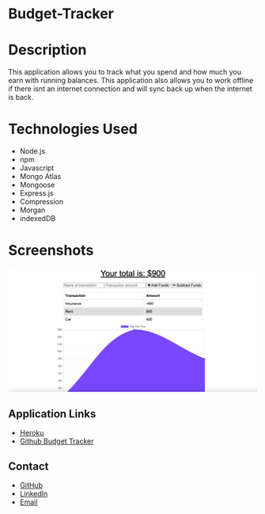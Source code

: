 # Budget-Tracker
# Description 
This application allows you to track what you spend and how much you earn with running balances. This application also allows you to work offline if there isnt an internet connection and will sync back up when the internet is back. 

# Technologies Used 
- Node.js
- npm
- Javascript
- Mongo Atlas
- Mongoose
- Express.js
- Compression
- Morgan
- indexedDB

# Screenshots 
![homepage](https://github.com/michelaqyteza/Budget-Tracker/blob/main/public/icons/budgettrackersc.png?raw=true)

## Application Links 
- [Heroku]()
- [Github Budget Tracker]()

## Contact 
- [GitHub](https://github.com/michelaqyteza)
- [LinkedIn](https://www.linkedin.com/in/michela-qyteza-705154207/)
- [Email](mailto:michelaq1997@gmail.com)